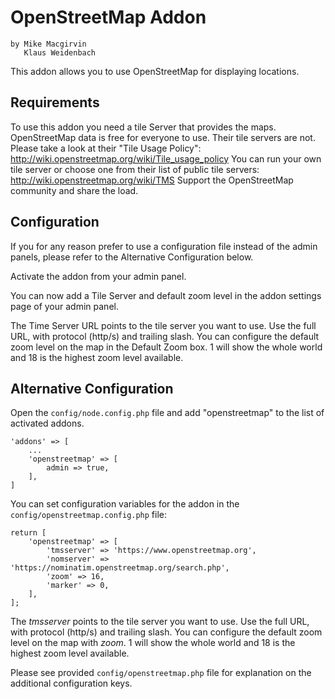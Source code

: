 OpenStreetMap Addon
===

	by Mike Macgirvin
	   Klaus Weidenbach

This addon allows you to use OpenStreetMap for displaying locations.

## Requirements

To use this addon you need a tile Server that provides the maps.
OpenStreetMap data is free for everyone to use. Their tile servers are not.
Please take a look at their "Tile Usage Policy":
http://wiki.openstreetmap.org/wiki/Tile_usage_policy
You can run your own tile server or choose one from their list of public
tile servers: http://wiki.openstreetmap.org/wiki/TMS
Support the OpenStreetMap community and share the load.

## Configuration

If you for any reason prefer to use a configuration file instead
of the admin panels, please refer to the Alternative Configuration below.

Activate the addon from your admin panel.

You can now add a Tile Server and default zoom level in the addon settings
page of your admin panel.

The Time Server URL points to the tile server you want to use. Use the full URL,
with protocol (http/s) and trailing slash. You can configure the default zoom
level on the map in the Default Zoom box.  1 will show the whole world and 18 is the highest
zoom level available.


## Alternative Configuration

Open the `config/node.config.php` file and add "openstreetmap" to the list of activated addons.

	'addons' => [
		...
		'openstreetmap' => [
			admin => true,			
		],
	]

You can set configuration variables for the addon in the `config/openstreetmap.config.php` file:

	return [
		'openstreetmap' => [
			'tmsserver' => 'https://www.openstreetmap.org',
			'nomserver' => 'https://nominatim.openstreetmap.org/search.php',
			'zoom' => 16,
			'marker' => 0,
		],
	];

The *tmsserver* points to the tile server you want to use. Use the full URL,
with protocol (http/s) and trailing slash. You can configure the default zoom
level on the map with *zoom*. 1 will show the whole world and 18 is the highest
zoom level available.

Please see provided `config/openstreetmap.php` file for explanation on the additional configuration keys.
